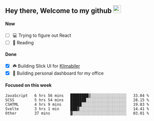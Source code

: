 ## Hey there, Welcome to my github <img src="https://media.giphy.com/media/hvRJCLFzcasrR4ia7z/giphy.gif" width="25px">

#### Now
- [ ] 💻 Trying to figure out React
- [ ] 📕 Reading

#### Done
- [x] ☘️ Building Slick UI for [Klimabiler](https://klimabiler.dk)
- [x] 🚀 Building personal dashboard for my office
 
 #### Focused on this week
<!--START_SECTION:waka-->

```text
JavaScript   6 hrs 56 mins   ████████▒░░░░░░░░░░░░░░░░   33.04 %
SCSS         5 hrs 54 mins   ███████░░░░░░░░░░░░░░░░░░   28.15 %
CSHTML       4 hrs 9 mins    █████░░░░░░░░░░░░░░░░░░░░   19.83 %
Svelte       3 hrs 1 min     ███▓░░░░░░░░░░░░░░░░░░░░░   14.41 %
Other        37 mins         ▓░░░░░░░░░░░░░░░░░░░░░░░░   03.01 %
```

<!--END_SECTION:waka-->

